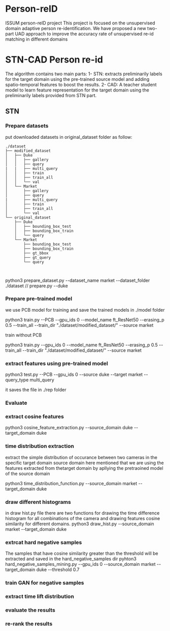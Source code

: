 # Person-reID
ISSUM person-reID project
This project is focused on the unsupervised domain adaptive person re-identification.
We have proposed a new two-part UAD approach to improve the accuracy rate of unsupervised re-id matching in different domains

# STN-CAD Person re-id
The algorithm contains two main parts:
1- STN: extracts preliminarily labels for the target domain using the pre-trained source model and adding spatio-temporal features to boost the results.
2- CAD: A teacher student model to learn feature representation for the target domain using the preliminarily labels provided from STN part.
## STN
### Prepare datasets
put downloaded datasets in original_dataset folder as follow: 

```
./dataset
├── modified_dataset
│   ├── Duke
│   │   ├── gallery
│   │   ├── query
|   |   ├── multi_query
│   │   ├── train
│   │   ├── train_all
│   │   └── val
│   └── Market
│       ├── gallery
│       ├── query
|       ├── multi_query
│       ├── train
│       ├── train_all
│       └── val
└── original_dataset
    ├── Duke
    │   ├── bounding_box_test
    │   ├── bounding_box_train
    │   └── query
    └── Market
        ├── bounding_box_test
        ├── bounding_box_train
        ├── gt_bbox
        ├── gt_query
        └── query



```
python3 prepare_dataset.py --dataset_name market --dataset_folder ./dataset  //  prepare.py --duke

### Prepare pre-trained model
we use PCB model for training and save the trained models in ./model folder

python3 train.py --PCB --gpu_ids 0 --model_name ft_ResNet50 --erasing_p 0.5 --train_all --train_dir "./dataset/modified_dataset/" --source market

train without PCB

python3 train.py  --gpu_ids 0 --model_name ft_ResNet50 --erasing_p 0.5 --train_all --train_dir "./dataset/modified_dataset/" --source market
### extract features using pre-trained model
python3 test.py --PCB --gpu_ids 0  --source duke --target market --query_type multi_query  

it saves the file in ./rep folder


###  Evaluate  


### extract cosine features
python3 cosine_feature_extraction.py --source_domain duke --target_domain duke

### time distribution extraction
extract the simple distribution of occurance between two cameras in the specific target domain
source domain here mentioned that we are using the features extracted from thetarget domain by apllying the pretraoined model of the source domain

python3 time_distribution_function.py  --source_domain market --target_domain duke

### draw different histograms
in draw hist.py file there are two functions for drawing the time difference histogram for all combinations of the camera and drawing features cosine similarity for different domains.
python3 draw_hist.py --source_domain market --target_domain duke


### extrcat hard negative samples
The samples that have cosine similarity greater than the threshold will be extracted and saved in the hard_negative_samples dir 
pyhton3 hard_negative_samples_mining.py --gpu_ids 0 --source_domain market --target_domain duke  --threshold 0.7

### train GAN for negative samples
### extract time lift distribution
### evaluate the results
### re-rank the results
